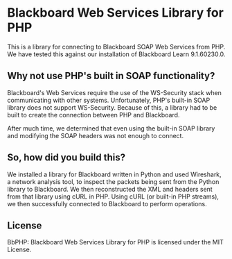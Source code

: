 Blackboard Web Services Library for PHP
=======================================

This is a library for connecting to Blackboard SOAP Web Services from PHP. 
We have tested this against our installation of Blackboard Learn 9.1.60230.0.

Why not use PHP's built in SOAP functionality?
----------------------------------------------

Blackboard's Web Services require the use of the WS-Security stack when 
communicating with other systems. Unfortunately, PHP's built-in SOAP library 
does not support WS-Security. Because of this, a library had to be built to 
create the connection between PHP and Blackboard.

After much time, we determined that even using the built-in SOAP library and 
modifying the SOAP headers was not enough to connect.

So, how did you build this?
---------------------------

We installed a library for Blackboard written in Python and used Wireshark, 
a network analysis tool, to inspect the packets being sent from the Python 
library to Blackboard. We then reconstructed the XML and headers sent from 
that library using cURL in PHP. Using cURL (or built-in PHP streams), we then
successfully connected to Blackboard to perform operations. 

License
-------

BbPHP: Blackboard Web Services Library for PHP is licensed under the MIT License.